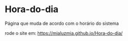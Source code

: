 # Hora-do-dia
Página que muda de acordo com o horário do sistema

rode o site em: https://mialuzmia.github.io/Hora-do-dia/
